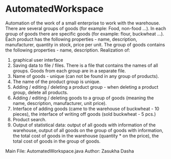 # AutomatedWorkspace
 
Automation of the work of a small enterprise to work with the warehouse.
There are several groups of goods (for example: Food, non-food ...). 
In each group of goods there are specific goods (for example: flour, buckwheat ...). 
Each product has the following properties - name, description, manufacturer, quantity in stock, price per unit.
The group of goods contains the following properties - name, description.
Realization of:
 1) graphical user interface
 2) Saving data to file / files. There is a file that contains the names of all groups. 
 Goods from each group are in a separate file.
 3) Name of goods - unique (can not be found in any group of products).
 4) The name of the product group is unique.
 5) Adding / editing / deleting a product group - when deleting a product group, delete all products.
 6) Adding / editing / deleting goods to a group of goods (meaning the name, description, manufacturer, unit price).
 7) Interface of adding goods (came to the warehouse of buckwheat - 10 pieces), 
	 the interface of writing off goods (sold buckwheat - 5 pcs.)
 8) Product search.
 9) Output of statistical data: output of all goods with information of the warehouse, 
 	output of all goods on the group of goods with information, 
 	the total cost of goods in the warehouse (quantity * on the price), 
 	the total cost of goods in the group of goods.
  
  Main File: AutomatedWorkspace.java
  Author: Zasukha Dasha

